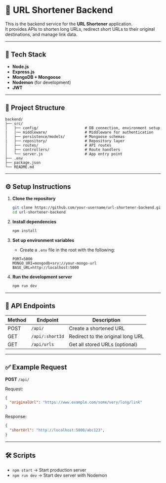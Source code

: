 # 🔗 URL Shortener Backend

This is the backend service for the **URL Shortener** application.  
It provides APIs to shorten long URLs, redirect short URLs to their original destinations, and manage link data.

---

## 🚀 Tech Stack
- **Node.js**
- **Express.js**
- **MongoDB + Mongoose**
- **Nodemon** (for development)
- **JWT**

---

## 📂 Project Structure

```
backend/
├── src/
│   ├── config/                     # DB connection, environment setup
|   |── middleware/                 # Middleware for authentication
│   ├── persistence/models/         # Mongoose schemas
|   ├── repository/                 # Repository layer
│   ├── routes/                     # API routes
│   ├── controllers/                # Route handlers
│   └── server.js                   # App entry point
├── .env
├── package.json
└── README.md
```

---

## ⚙️ Setup Instructions

1. **Clone the repository**
   ```bash
   git clone https://github.com/your-username/url-shortener-backend.git
   cd url-shortener-backend
   ```

2. **Install dependencies**
   ```bash
   npm install
   ```

3. **Set up environment variables**
   - Create a `.env` file in the root with the following:
   ```
   PORT=5000
   MONGO_URI=mongodb+srv://your-mongo-url
   BASE_URL=http://localhost:5000
   ```

4. **Run the development server**
   ```bash
   npm run dev
   ```

---

## 📌 API Endpoints

| Method | Endpoint | Description |
|--------|----------|-------------|
| POST | `/api/` | Create a shortened URL |
| GET | `/api/:shortId` | Redirect to the original long URL |
| GET | `/api/urls` | Get all stored URLs (optional) |

---

## ✅ Example Request

**POST** `/api/`

Request:
```json
{
  "originalUrl": "https://www.example.com/some/very/long/link"
}
```

Response:
```json
{
  "shortUrl": "http://localhost:5000/abc123",
}
```

---

## 🛠️ Scripts

- `npm start` → Start production server
- `npm run dev` → Start dev server with Nodemon
